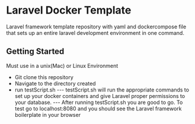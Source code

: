

# Laravel Docker Template

Laravel framework template repository with yaml and dockercompose file that sets up an entire laravel development environment in one command.

## Getting Started

Must use in a unix(Mac) or Linux Environment

- Git clone this repository 
- Navigate to the directory created
- run testScript.sh 
   --- testScript.sh will run the appropriate commands to set up your docker containers and give Laravel proper permissions to your database.
   --- After running testScript.sh you are good to go. To test go to localhost:8080 and you should see the Laravel framework boilerplate in your browser


